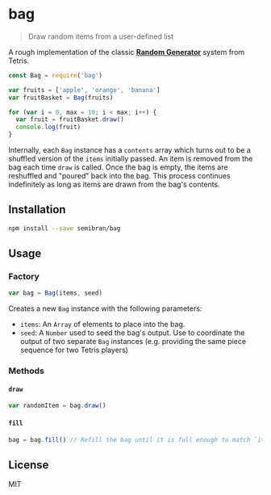 # bag
> Draw random items from a user-defined list

A rough implementation of the classic [**Random Generator**](http://tetris.wikia.com/wiki/Random_Generator) system from Tetris.

```javascript
const Bag = require('bag')

var fruits = ['apple', 'orange', 'banana']
var fruitBasket = Bag(fruits)

for (var i = 0, max = 10; i < max; i++) {
  var fruit = fruitBasket.draw()
  console.log(fruit)
}
```

Internally, each `Bag` instance has a `contents` array which turns out to be a shuffled version of the `items` initially passed. An item is removed from the bag each time `draw` is called. Once the bag is empty, the items are reshuffled and "poured" back into the bag. This process continues indefinitely as long as items are drawn from the bag's contents.

## Installation
```sh
npm install --save semibran/bag
```

## Usage

### Factory
```javascript
var bag = Bag(items, seed)
```

Creates a new `Bag` instance with the following parameters:
- `items`: An `Array` of elements to place into the bag.
- `seed`: A `Number` used to seed the bag's output. Use to coordinate the output of two separate `Bag` instances (e.g. providing the same piece sequence for two Tetris players)

### Methods

#### `draw`
```javascript
var randomItem = bag.draw()
```

#### `fill`
```javascript
bag = bag.fill() // Refill the bag until it is full enough to match `items.length`
```

## License
MIT
